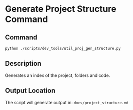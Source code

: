 # Generate Project Structure Command

## Command
```bash
python ./scripts/dev_tools/util_proj_gen_structure.py
```

## Description
Generates an index of the project, folders and code.

## Output Location
The script will generate output in: `docs/project_structure.md`